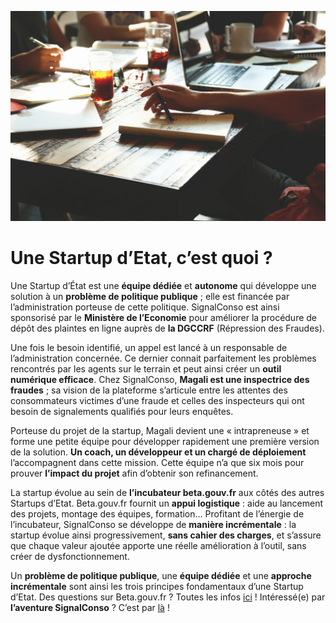 ![alt text](src/assets/blog/2019/06/04/Startup.jpg "Start-up d'Etat")

# Une Startup d’Etat, c’est quoi ? 

Une Startup d’État est une **équipe dédiée** et **autonome** qui développe une solution à un **problème de politique publique** ; elle est financée par l’administration porteuse de cette politique. SignalConso est ainsi sponsorisé par le **Ministère de l’Economie** pour améliorer la procédure de dépôt des plaintes en ligne auprès de **la DGCCRF** (Répression des Fraudes). 

Une fois le besoin identifié, un appel est lancé à un responsable de l’administration concernée. Ce dernier connait parfaitement les problèmes rencontrés par les agents sur le terrain et peut ainsi créer un **outil numérique efficace**. Chez SignalConso, **Magali est une inspectrice des fraudes** ; sa vision de la plateforme s’articule entre les attentes des consommateurs victimes d’une fraude et celles des inspecteurs qui ont besoin de signalements qualifiés pour leurs enquêtes. 

Porteuse du projet de la startup, Magali devient une « intrapreneuse » et forme une petite équipe pour développer rapidement une première version de la solution. **Un coach, un développeur et un chargé de déploiement** l’accompagnent dans cette mission. Cette équipe n’a que six mois pour prouver **l’impact du projet** afin d’obtenir son refinancement. 

La startup évolue au sein de **l’incubateur beta.gouv.fr** aux côtés des autres Startups d’Etat. Beta.gouv.fr fournit un **appui logistique** : aide au lancement des projets, montage des équipes, formation… Profitant de l’énergie de l’incubateur, SignalConso se développe de **manière incrémentale** : la startup évolue ainsi progressivement, **sans cahier des charges**, et s’assure que chaque valeur ajoutée apporte une réelle amélioration à l’outil, sans créer de dysfonctionnement. 

Un **problème de politique publique**, une **équipe dédiée** et une **approche incrémentale** sont ainsi les trois principes fondamentaux d’une Startup d’Etat. Des questions sur Beta.gouv.fr ? Toutes les infos [ici](https://beta.gouv.fr/) ! Intéressé(e) par **l’aventure SignalConso** ? C’est par [là](https://signalconso.beta.gouv.fr/) !  
